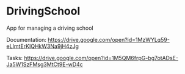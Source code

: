 # DrivingSchool
App for managing a driving school

Documentation:
https://drive.google.com/open?id=1MzWYLq59-eLImtErKIQHkW3Na9jH4zJg

Tasks:
https://drive.google.com/open?id=1M5QM6frpG-bg7otADsE-Ja5W1SzFMsg3MtCt9E-wD4c